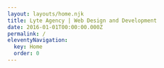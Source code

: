 ```yaml
---
layout: layouts/home.njk
title: Lyte Agency | Web Design and Development
date: 2016-01-01T00:00:00.000Z
permalink: /
eleventyNavigation:
  key: Home
  order: 0
---
```


